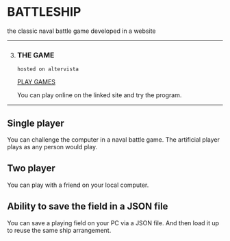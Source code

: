 # BATTLESHIP
the classic naval battle game developed in a website

***
3. ### THE GAME

    `hosted on altervista`

    [PLAY GAMES](https://battaglianavale.altervista.org/)

    You can play online on the linked site and try the program.
***

## Single player
You can challenge the computer in a naval battle game. The artificial player plays as any person would play.

## Two player
You can play with a friend on your local computer.

## Ability to save the field in a JSON file
You can save a playing field on your PC via a JSON file. And then load it up to reuse the same ship arrangement.


